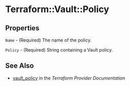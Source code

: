 # Terraform::Vault::Policy



## Properties

`Name` - (Required) The name of the policy.

`Policy` - (Required) String containing a Vault policy.


## See Also

* [vault_policy](https://www.terraform.io/docs/providers/vault/r/policy.html) in the _Terraform Provider Documentation_